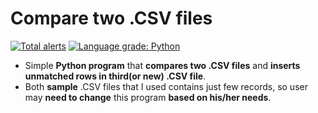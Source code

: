 # Compare two .CSV files
[![Total alerts](https://img.shields.io/lgtm/alerts/g/harshildarji/Compare-two-CSV-files.svg?logo=lgtm&logoWidth=18)](https://lgtm.com/projects/g/harshildarji/Compare-two-CSV-files/alerts/)
[![Language grade: Python](https://img.shields.io/lgtm/grade/python/g/harshildarji/Compare-two-CSV-files.svg?logo=lgtm&logoWidth=18)](https://lgtm.com/projects/g/harshildarji/Compare-two-CSV-files/context:python)
- Simple **Python program** that **compares two .CSV files** and **inserts unmatched rows in third(or new) .CSV file**.<br>
- Both **sample** .CSV files that I used contains just few records, so user may **need to change** this program **based on his/her needs**.
